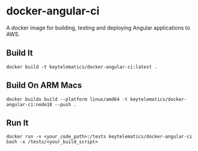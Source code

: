 # docker-angular-ci

A docker image for building, testing and deploying Angular applications to AWS.

## Build It
```
docker build -t keytelematics/docker-angular-ci:latest .
```

## Build On ARM Macs
```
docker buildx build --platform linux/amd64 -t keytelematics/docker-angular-ci:node18 --push .
```

## Run It
```
docker run -v <your_code_path>:/tests keytelematics/docker-angular-ci bash -x /tests/<your_build_script>
```